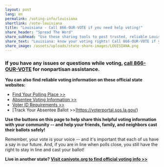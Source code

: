 ```yaml
---
layout: post
lang: en
permalink: /voting-info/louisiana
shortlink: /vote-louisiana
title: "Louisiana - Call 866-OUR-VOTE if you need help voting!"
share_header: "Spread The Word"
share_subhead: "Use these sharing tools to post trusted, reliable Louisiana voting information!"
share_text: "Louisiana: know your voting rights! Call 866-OUR-VOTE if you need help voting, or use these official resources."
share_image: /assets/uploads/state-share-images/LOUISIANA.png
---
```

### **If you have any issues or questions while voting, [call 866-OUR-VOTE](tel:8666878683) for nonpartisan assistance.**

**You can also find reliable voting information on these official state websites:**

* [Find Your Polling Place >>](https://voterportal.sos.la.gov/)
* [Absentee Voting Information >>](https://www.sos.la.gov/ElectionsAndVoting/Vote/VoteByMail/Pages/default.aspx)
* [Voter ID Requirements >>](https://www.sos.la.gov/ElectionsAndVoting/Vote/FrequentlyAskedQuestions/Pages/VotingOnElectionDay.aspx?OwnershipName=VotingOnElectionDay&amp;faqid=0)
* [Track Your Absentee Ballot >>]https://voterportal.sos.la.gov/)

**Use the buttons on this page to help share this helpful voting information with your community -- and help your friends, family, and neighbors cast their ballots safely!**

Remember, your vote is your voice -- and it's important that each of us have a say in our future. And, if you are in line when polls close, you still have the right to stay in line and cast your ballot!

**Live in another state? [Visit canivote.org to find official voting info >>](https://canivote.org)**
